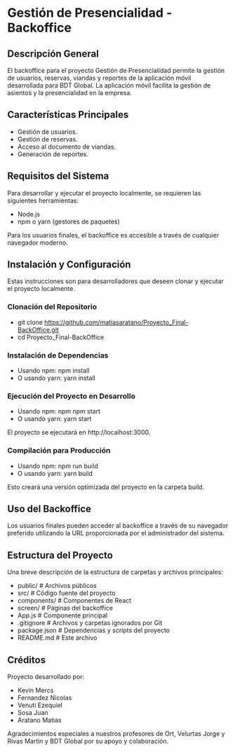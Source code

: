 # Gestión de Presencialidad - Backoffice

## Descripción General

El backoffice para el proyecto Gestión de Presencialidad permite la gestión de usuarios, reservas, viandas y reportes de la aplicación móvil desarrollada para BDT Global. La aplicación móvil facilita la gestión de asientos y la presencialidad en la empresa.

## Características Principales

- Gestión de usuarios.
- Gestión de reservas.
- Acceso al documento de viandas.
- Generación de reportes.

## Requisitos del Sistema

Para desarrollar y ejecutar el proyecto localmente, se requieren las siguientes herramientas:

- Node.js
- npm o yarn (gestores de paquetes)

Para los usuarios finales, el backoffice es accesible a través de cualquier navegador moderno.

## Instalación y Configuración

Estas instrucciones son para desarrolladores que deseen clonar y ejecutar el proyecto localmente.

### Clonación del Repositorio

- git clone https://github.com/matiasaratano/Proyecto_Final-BackOffice.git
- cd Proyecto_Final-BackOffice

### Instalación de Dependencias

- Usando npm: npm install
- O usando yarn: yarn install

### Ejecución del Proyecto en Desarrollo

- Usando npm: npm npm start
- O usando yarn: yarn start

El proyecto se ejecutará en http://localhost:3000.

### Compilación para Producción

- Usando npm: npm run build
- O usando yarn: yarn build

Esto creará una versión optimizada del proyecto en la carpeta build.

## Uso del Backoffice

Los usuarios finales pueden acceder al backoffice a través de su navegador preferido utilizando la URL proporcionada por el administrador del sistema.

## Estructura del Proyecto

Una breve descripción de la estructura de carpetas y archivos principales:

- public/ # Archivos públicos
- src/ # Código fuente del proyecto
- components/ # Componentes de React
- screen/ # Páginas del backoffice
- App.js # Componente principal
- .gitignore # Archivos y carpetas ignorados por Git
- package.json # Dependencias y scripts del proyecto
- README.md # Este archivo

## Créditos

Proyecto desarrollado por:

- Kevin Mercs
- Fernandez Nicolas
- Venuti Ezequiel
- Sosa Juan
- Aratano Matias

Agradecimientos especiales a nuestros profesores de Ort, Velurtas Jorge y Rivas Martin y BDT Global por su apoyo y colaboración.
